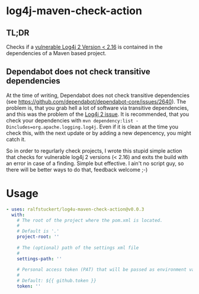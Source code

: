 # log4j-maven-check-action

## TL;DR
Checks if a [vulnerable Log4j 2 Version < 2.16](https://cve.mitre.org/cgi-bin/cvename.cgi?name=CVE-2021-44228) is contained in the dependencies of a Maven based project.

## Dependabot does not check transitive dependencies
At the time of writing, Dependabot does not check transitive dependencies (see https://github.com/dependabot/dependabot-core/issues/2640). The problem is, that you grab hell a lot of software via transitive dependencies, and this was the problem of the [Log4j 2 issue](https://cve.mitre.org/cgi-bin/cvename.cgi?name=CVE-2021-44228). It is recommended, that you check your dependencies with `mvn dependency:list -Dincludes=org.apache.logging.log4j`. Even if it is clean at the time you check this, with the next update or by adding a new depencency, you might catch it. 

So in order to regurlarly check projects, I wrote this stupid simple action that checks for vulnerable log4j 2 versions (< 2.16) and exits the build with an error in case of a finding. Simple but effective. I ain't no script guy, so there will be better ways to do that, feedback welcome ;-)

# Usage

<!-- start usage -->
```yaml
- uses: ralfstuckert/log4u-maven-check-action@v0.0.3
  with:
    # The root of the project where the pom.xml is located.
    #
    # Default is '.'
    project-root: ''
    
    # The (optional) path of the settings xml file
    #
    settings-path: ''
    
    # Personal access token (PAT) that will be passed as environment variable GTIHUB_TOKEN to the maven call.
    #
    # Default: ${{ github.token }}
    token: ''
```
